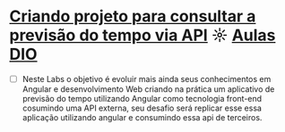 # [Criando projeto para consultar a previsão do tempo via API](https://github.com/kakanew/DIO_Angular/tree/master/PROJETO_Consulta_Previsao_Tempo_API) ☼ [Aulas DIO](https://web.digitalinnovation.one/project/criando-projeto-para-consultar-a-previsao-do-tempo-via-api/learning/b3006cd0-6980-4dda-9760-7ff00e1ae13)

- [ ] Neste Labs o objetivo é evoluir mais ainda seus conhecimentos em Angular e desenvolvimento Web criando na prática um aplicativo de previsão do tempo utilizando Angular como tecnologia front-end cosumindo uma API externa, seu desafio será replicar esse essa aplicação utilizando angular e consumindo essa api de terceiros.